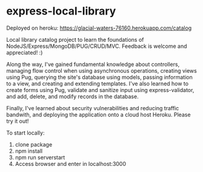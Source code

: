 # express-local-library

Deployed on heroku: https://glacial-waters-76160.herokuapp.com/catalog

Local library catalog project to learn the foundations of NodeJS/Express/MongoDB/PUG/CRUD/MVC. Feedback is welcome and appreciated! :)

Along the way, I've gained fundamental knowledge about controllers, managing flow control when using asynchronous operations, creating views using Pug, querying the site's database using models, passing information to a view, and creating and extending templates. I've also learned how to create forms using Pug, validate and sanitize input using express-validator, and add, delete, and modify records in the database.

Finally, I've learned about security vulnerabilities and reducing traffic bandwith, and deploying the application onto a cloud host Heroku. Please try it out!

To start locally:
1. clone package
2. npm install
3. npm run serverstart
4. Access browser and enter in localhost:3000
